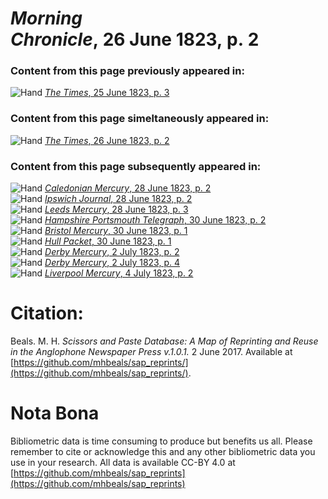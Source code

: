 # *Morning Chronicle*, 26 June 1823, p. 2  
  
### Content from this page previously appeared in:  
![Hand](http://scissorsandpaste.net/wp-content/uploads/2017/06/smallhandpointer.png) [*The Times*, 25 June 1823, p. 3](https://mhbeals.github.io/sap_html/The-Times/The-Times-25-June-1823-p-3)  
  
### Content from this page simeltaneously appeared in:  
![Hand](http://scissorsandpaste.net/wp-content/uploads/2017/06/smallhandpointer.png) [*The Times*, 26 June 1823, p. 2](https://mhbeals.github.io/sap_html/The-Times/The-Times-26-June-1823-p-2)  
  
### Content from this page subsequently appeared in:  
![Hand](http://scissorsandpaste.net/wp-content/uploads/2017/06/smallhandpointer.png) [*Caledonian Mercury*, 28 June 1823, p. 2](https://mhbeals.github.io/sap_html/Caledonian-Mercury/Caledonian-Mercury-28-June-1823-p-2)  
![Hand](http://scissorsandpaste.net/wp-content/uploads/2017/06/smallhandpointer.png) [*Ipswich Journal*, 28 June 1823, p. 2](https://mhbeals.github.io/sap_html/Ipswich-Journal/Ipswich-Journal-28-June-1823-p-2)  
![Hand](http://scissorsandpaste.net/wp-content/uploads/2017/06/smallhandpointer.png) [*Leeds Mercury*, 28 June 1823, p. 3](https://mhbeals.github.io/sap_html/Leeds-Mercury/Leeds-Mercury-28-June-1823-p-3)  
![Hand](http://scissorsandpaste.net/wp-content/uploads/2017/06/smallhandpointer.png) [*Hampshire Portsmouth Telegraph*, 30 June 1823, p. 2](https://mhbeals.github.io/sap_html/Hampshire-Portsmouth-Telegraph/Hampshire-Portsmouth-Telegraph-30-June-1823-p-2)  
![Hand](http://scissorsandpaste.net/wp-content/uploads/2017/06/smallhandpointer.png) [*Bristol Mercury*, 30 June 1823, p. 1](https://mhbeals.github.io/sap_html/Bristol-Mercury/Bristol-Mercury-30-June-1823-p-1)  
![Hand](http://scissorsandpaste.net/wp-content/uploads/2017/06/smallhandpointer.png) [*Hull Packet*, 30 June 1823, p. 1](https://mhbeals.github.io/sap_html/Hull-Packet/Hull-Packet-30-June-1823-p-1)  
![Hand](http://scissorsandpaste.net/wp-content/uploads/2017/06/smallhandpointer.png) [*Derby Mercury*, 2 July 1823, p. 2](https://mhbeals.github.io/sap_html/Derby-Mercury/Derby-Mercury-2-July-1823-p-2)  
![Hand](http://scissorsandpaste.net/wp-content/uploads/2017/06/smallhandpointer.png) [*Derby Mercury*, 2 July 1823, p. 4](https://mhbeals.github.io/sap_html/Derby-Mercury/Derby-Mercury-2-July-1823-p-4)  
![Hand](http://scissorsandpaste.net/wp-content/uploads/2017/06/smallhandpointer.png) [*Liverpool Mercury*, 4 July 1823, p. 2](https://mhbeals.github.io/sap_html/Liverpool-Mercury/Liverpool-Mercury-4-July-1823-p-2)  


# Citation: 

Beals. M. H. *Scissors and Paste Database: A Map of Reprinting and Reuse in the Anglophone Newspaper Press v.1.0.1.* 2 June 2017. Available at [https://github.com/mhbeals/sap_reprints/](https://github.com/mhbeals/sap_reprints/). 

# Nota Bona

Bibliometric data is time consuming to produce but benefits us all. Please remember to cite or acknowledge this and any other bibliometric data you use in your research. All data is available CC-BY 4.0 at [https://github.com/mhbeals/sap_reprints](https://github.com/mhbeals/sap_reprints)